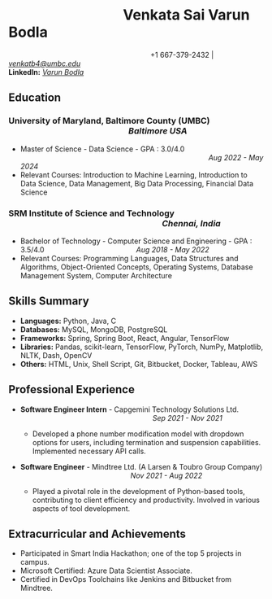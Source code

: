 # $~~~~~~~~~~~~~~~~~~~~~~~~~~~~~~~~~$  Venkata Sai Varun Bodla
$~~~~~~~~~~~~~~~~~~~~~~~~~~~~~~~~~~~~~~~~~~~~~~~~~~~~~~~~~~~~~~~~~~~~~~$ +1 667-379-2432 | *venkatb4@umbc.edu*
$~~~~~~~~~~~~~~~~~~~~~~~~~~~~~~~~~~~~~~~~~~~~~~~~~~~~~~~~~~~~~~~~~~~~~~~~~~~~~~~~~~~~~~~~~$ **LinkedIn:** *[Varun Bodla](https://www.linkedin.com/in/varun-bodla-1a0b25213)*


## Education
### University of Maryland, Baltimore County (UMBC) $~~~~~~~~~~~~~~~~~~~~~~~~~~~~~~~~~~~~~~~~~~~~~~~~~~~~~~~~~~~~$ *Baltimore USA*
- Master of Science - Data Science - GPA : 3.0/4.0 $~~~~~~~~~~~~~~~~~~~~~~~~~~~~~~~~~~~~~~~~~~~~~~~~~~~~~~~~~~~~~~~~~~~~~~~~~~~~~~~~~~~~~~~~~~~~~$ *Aug 2022 - May 2024*
- Relevant Courses: Introduction to Machine Learning, Introduction to Data Science, Data Management, Big Data Processing, Financial Data Science

### SRM Institute of Science and Technology $~~~~~~~~~~~~~~~~~~~~~~~~~~~~~~~~~~~~~~~~~~~~~~~~~~~~~~~~~~~~~~~~~~~~~~~~~~~~~$ *Chennai, India*
- Bachelor of Technology - Computer Science and Engineering - GPA : 3.5/4.0 $~~~~~~~~~~~~~~~~~~~~~~~~~~~~~~~~~~~~~~~~~~~~$ *Aug 2018 - May 2022*
- Relevant Courses: Programming Languages, Data Structures and Algorithms, Object-Oriented Concepts, Operating Systems, Database Management System, Computer Architecture

## Skills Summary
- **Languages:** Python, Java, C
- **Databases:** MySQL, MongoDB, PostgreSQL
- **Frameworks:** Spring, Spring Boot, React, Angular, TensorFlow
- **Libraries:** Pandas, scikit-learn, TensorFlow, PyTorch, NumPy, Matplotlib, NLTK, Dash, OpenCV
- **Others:** HTML, Unix, Shell Script, Git, Bitbucket, Docker, Tableau, AWS

## Professional Experience

- **Software Engineer Intern** - Capgemini Technology Solutions Ltd. $~~~~~~~~~~~~~~~~~~~~~~~~~~~~~~~~~~~~~~~~~~~~~~~~~~~~~~~~~~~~~~~~~$ *Sep 2021 - Nov 2021*
   - Developed a phone number modification model with dropdown options for users, including termination and suspension capabilities. Implemented necessary API calls.

- **Software Engineer** - Mindtree Ltd. (A Larsen & Toubro Group Company) $~~~~~~~~~~~~~~~~~~~~~~~~~~~~~~~~~~~~~~~~~~~~~~~~~~~~~~$ *Nov 2021 - Aug 2022*
   - Played a pivotal role in the development of Python-based tools, contributing to client efficiency and productivity. Involved in various aspects of tool development.

## Extracurricular and Achievements
- Participated in Smart India Hackathon; one of the top 5 projects in campus.
- Microsoft Certified: Azure Data Scientist Associate.
- Certified in DevOps Toolchains like Jenkins and Bitbucket from Mindtree.
